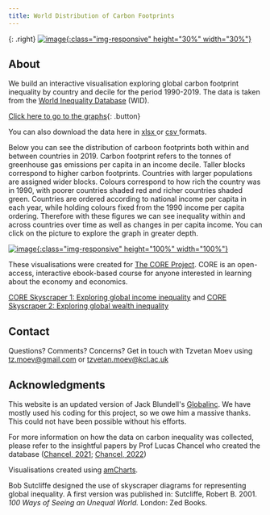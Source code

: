 ```yaml
---
title: World Distribution of Carbon Footprints
---
```



{: .right}
[![image](/img/core_logo_no_strapline_no_background.png){:class="img-responsive" height="30%" width="30%"}](http://www.core-econ.org/)

## About

We build an interactive visualisation exploring global carbon footprint inequality by country and decile for the period 1990-2019. The data is taken from the [World Inequality Database](https://wid.world//) (WID).

[Click here to go to the graphs](html/fig_1990.html){: .button}

You can also download the data here in <a href="https://raw.githubusercontent.com/tzvetanmoev/core-skyscraper-3-carbon/master/wid_car_footprint_usd19_wide.xls" download ="download"> xlsx </a> or <a href="https://raw.githubusercontent.com/tzvetanmoev/core-skyscraper-3-carbon/master/wid_car_footprint_usd19_wide.csv" download ="download"> csv </a> formats.
 
Below you can see the distribution of carboon footprints both within and between countries in 2019. Carbon footprint refers to the tonnes of greenhouse gas emissions per capita in an income decile. Taller blocks correspond to higher carbon footprints.  Countries with larger populations are assigned wider blocks. Colours correspond to how rich the country was in 1990, with poorer countries shaded red and richer countries shaded green. Countries are ordered according to national income per capita in each year, while holding colours fixed from the 1990 income per capita ordering. Therefore with these figures we can see inequality within and across countries over time as well as changes in per capita income. You can click on the picture to explore the graph in greater depth.

[![image](/img/fig_2019.png){:class="img-responsive" height="100%" width="100%"}](html/fig_2019.html)

These visualisations were created for [The CORE Project](http://www.core-econ.org/). CORE is an open-access, interactive ebook-based course for anyone interested in learning about the economy and economics.

 [CORE Skyscraper 1: Exploring global income inequality](https://tzvetanmoev.github.io/core-skyscraper-1-income/) and [CORE Skyscraper 2: Exploring global wealth inequality](https://tzvetanmoev.github.io/core-skyscraper-2-wealth/)


## Contact

Questions? Comments? Concerns? Get in touch with Tzvetan Moev using tz.moev@gmail.com or tzvetan.moev@kcl.ac.uk

## Acknowledgments

This website is an updated version of Jack Blundell's <a href="https://jackblun.github.io/Globalinc/">Globalinc</a>. We have mostly used his coding for this project, so we owe him a massive thanks. This could not have been possible without his efforts. 

For more information on how the data on carbon inequality was collected, please refer to the insightful papers by Prof Lucas Chancel who created the database ([Chancel, 2021](https://wid.world/news-article/climate-change-the-global-inequality-of-carbon-emissions/); [Chancel, 2022](https://wid.world/document/global-carbon-inequality-1990-2019-wid-world-working-paper-2021-22/))

Visualisations created using [amCharts](https://www.amcharts.com/). 

Bob Sutcliffe designed the use of skyscraper diagrams for representing global inequality. A first version was published in: Sutcliffe, Robert B. 2001. *100 Ways of Seeing an Unequal World.* London: Zed Books.



